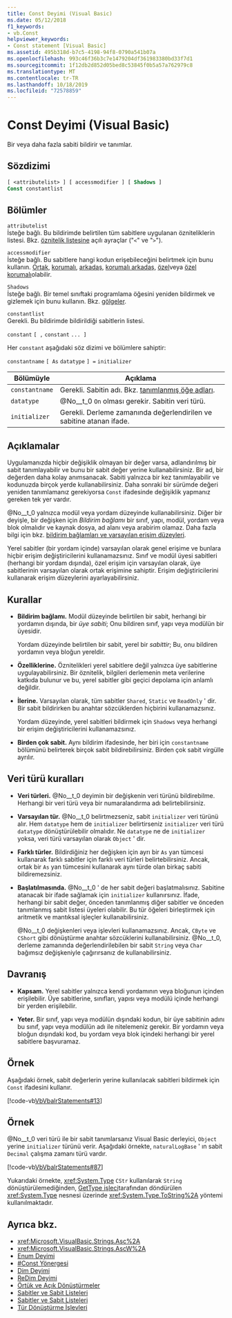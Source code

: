 ```yaml
---
title: Const Deyimi (Visual Basic)
ms.date: 05/12/2018
f1_keywords:
- vb.Const
helpviewer_keywords:
- Const statement [Visual Basic]
ms.assetid: 495b318d-b7c5-4198-94f8-0790a541b07a
ms.openlocfilehash: 993c46f36b3c7e1479204df361983380bd33f7d1
ms.sourcegitcommit: 1f12db2d852d05bed8c53845f0b5a57a762979c8
ms.translationtype: MT
ms.contentlocale: tr-TR
ms.lasthandoff: 10/18/2019
ms.locfileid: "72578859"
---
```

# <a name="const-statement-visual-basic"></a>Const Deyimi (Visual Basic)

Bir veya daha fazla sabiti bildirir ve tanımlar.

## <a name="syntax"></a>Sözdizimi

```vb
[ <attributelist> ] [ accessmodifier ] [ Shadows ]
Const constantlist
```

## <a name="parts"></a>Bölümler

`attributelist`  
İsteğe bağlı. Bu bildirimde belirtilen tüm sabitlere uygulanan özniteliklerin listesi. Bkz. [öznitelik listesine](../../../visual-basic/language-reference/statements/attribute-list.md) açılı ayraçlar ("`<`" ve "`>`").

`accessmodifier`  
İsteğe bağlı. Bu sabitlere hangi kodun erişebileceğini belirtmek için bunu kullanın. [Ortak](../../../visual-basic/language-reference/modifiers/public.md), [korumalı](../../../visual-basic/language-reference/modifiers/protected.md), [arkadaş](../../../visual-basic/language-reference/modifiers/friend.md), [korumalı arkadaş](../modifiers/protected-friend.md), [özel](../../../visual-basic/language-reference/modifiers/private.md)veya [özel korumalı](../../language-reference/modifiers/private-protected.md)olabilir.

`Shadows`  
İsteğe bağlı. Bir temel sınıftaki programlama öğesini yeniden bildirmek ve gizlemek için bunu kullanın. Bkz. [gölgeler](../../../visual-basic/language-reference/modifiers/shadows.md).

`constantlist`  
Gerekli. Bu bildirimde bildirildiği sabitlerin listesi.

`constant` `[ ,` `constant` `... ]`

Her `constant` aşağıdaki söz dizimi ve bölümlere sahiptir:

`constantname` `[ As` `datatype` `] =` `initializer`

|Bölümüyle|Açıklama|
|----------|-----------------|
|`constantname`|Gerekli. Sabitin adı. Bkz. [tanımlanmış öğe adları](../../../visual-basic/programming-guide/language-features/declared-elements/declared-element-names.md).|
|`datatype`|@No__t_0 `On` olması gerekir. Sabitin veri türü.|
|`initializer`|Gerekli. Derleme zamanında değerlendirilen ve sabitine atanan ifade.|

## <a name="remarks"></a>Açıklamalar

Uygulamanızda hiçbir değişiklik olmayan bir değer varsa, adlandırılmış bir sabit tanımlayabilir ve bunu bir sabit değer yerine kullanabilirsiniz. Bir ad, bir değerden daha kolay anımsanacak. Sabiti yalnızca bir kez tanımlayabilir ve kodunuzda birçok yerde kullanabilirsiniz. Daha sonraki bir sürümde değeri yeniden tanımlamanız gerekiyorsa `Const` ifadesinde değişiklik yapmanız gereken tek yer vardır.

@No__t_0 yalnızca modül veya yordam düzeyinde kullanabilirsiniz. Diğer bir deyişle, bir değişken için *Bildirim bağlamı* bir sınıf, yapı, modül, yordam veya blok olmalıdır ve kaynak dosya, ad alanı veya arabirim olamaz. Daha fazla bilgi için bkz. [bildirim bağlamları ve varsayılan erişim düzeyleri](../../../visual-basic/language-reference/statements/declaration-contexts-and-default-access-levels.md).

Yerel sabitler (bir yordam içinde) varsayılan olarak genel erişime ve bunlara hiçbir erişim değiştiricilerini kullanamazsınız. Sınıf ve modül üyesi sabitleri (herhangi bir yordam dışında), özel erişim için varsayılan olarak, üye sabitlerinin varsayılan olarak ortak erişimine sahiptir. Erişim değiştiricilerini kullanarak erişim düzeylerini ayarlayabilirsiniz.

## <a name="rules"></a>Kurallar

- **Bildirim bağlamı.** Modül düzeyinde belirtilen bir sabit, herhangi bir yordamın dışında, bir *üye sabiti*; Onu bildiren sınıf, yapı veya modülün bir üyesidir.

  Yordam düzeyinde belirtilen bir sabit, yerel bir *sabittir*; Bu, onu bildiren yordamın veya bloğun yereldir.

- **Özelliklerine.** Öznitelikleri yerel sabitlere değil yalnızca üye sabitlerine uygulayabilirsiniz. Bir öznitelik, bilgileri derlemenin meta verilerine katkıda bulunur ve bu, yerel sabitler gibi geçici depolama için anlamlı değildir.

- **İlerine.** Varsayılan olarak, tüm sabitler `Shared`, `Static` ve `ReadOnly` ' dir. Bir sabit bildirirken bu anahtar sözcüklerden hiçbirini kullanamazsınız.

  Yordam düzeyinde, yerel sabitleri bildirmek için `Shadows` veya herhangi bir erişim değiştiricilerini kullanamazsınız.

- **Birden çok sabit.** Aynı bildirim ifadesinde, her biri için `constantname` bölümünü belirterek birçok sabit bildirebilirsiniz. Birden çok sabit virgülle ayrılır.

## <a name="data-type-rules"></a>Veri türü kuralları

- **Veri türleri.** @No__t_0 deyimin bir değişkenin veri türünü bildirebilme. Herhangi bir veri türü veya bir numaralandırma adı belirtebilirsiniz.

- **Varsayılan tür.** @No__t_0 belirtmezseniz, sabit `initializer` veri türünü alır. Hem `datatype` hem de `initializer` belirtirseniz `initializer` veri türü `datatype` dönüştürülebilir olmalıdır. Ne `datatype` ne de `initializer` yoksa, veri türü varsayılan olarak `Object` ' dir.

- **Farklı türler.** Bildirdiğiniz her değişken için ayrı bir `As` yan tümcesi kullanarak farklı sabitler için farklı veri türleri belirtebilirsiniz. Ancak, ortak bir `As` yan tümcesini kullanarak aynı türde olan birkaç sabiti bildiremezsiniz.

- **Başlatılmasında.** @No__t_0 ' de her sabit değeri başlatmalısınız. Sabitine atanacak bir ifade sağlamak için `initializer` kullanırsınız. İfade, herhangi bir sabit değer, önceden tanımlanmış diğer sabitler ve önceden tanımlanmış sabit listesi üyeleri olabilir. Bu tür öğeleri birleştirmek için aritmetik ve mantıksal işleçler kullanabilirsiniz.

  @No__t_0 değişkenleri veya işlevleri kullanamazsınız. Ancak, `CByte` ve `CShort` gibi dönüştürme anahtar sözcüklerini kullanabilirsiniz. @No__t_0, derleme zamanında değerlendirilebilen bir sabit `String` veya `Char` bağımsız değişkeniyle çağırırsanız de kullanabilirsiniz.

## <a name="behavior"></a>Davranış

- **Kapsam.** Yerel sabitler yalnızca kendi yordamının veya bloğunun içinden erişilebilir. Üye sabitlerine, sınıfları, yapısı veya modülü içinde herhangi bir yerden erişilebilir.

- **Yeter.** Bir sınıf, yapı veya modülün dışındaki kodun, bir üye sabitinin adını bu sınıf, yapı veya modülün adı ile nitelemeniz gerekir. Bir yordamın veya bloğun dışındaki kod, bu yordam veya blok içindeki herhangi bir yerel sabitlere başvuramaz.

## <a name="example"></a>Örnek

Aşağıdaki örnek, sabit değerlerin yerine kullanılacak sabitleri bildirmek için `Const` ifadesini kullanır.

[!code-vb[VbVbalrStatements#13](~/samples/snippets/visualbasic/VS_Snippets_VBCSharp/VbVbalrStatements/VB/Class1.vb#13)]

## <a name="example"></a>Örnek

@No__t_0 veri türü ile bir sabit tanımlarsanız Visual Basic derleyici, `Object` yerine `initializer` türünü verir. Aşağıdaki örnekte, `naturalLogBase` ' ın sabit `Decimal` çalışma zamanı türü vardır.

[!code-vb[VbVbalrStatements#87](~/samples/snippets/visualbasic/VS_Snippets_VBCSharp/VbVbalrStatements/VB/Class1.vb#87)]

Yukarıdaki örnekte, <xref:System.Type> `CStr` kullanılarak `String` dönüştürülemediğinden, [GetType işleci](../../../visual-basic/language-reference/operators/gettype-operator.md)tarafından döndürülen <xref:System.Type> nesnesi üzerinde <xref:System.Type.ToString%2A> yöntemi kullanılmaktadır.

## <a name="see-also"></a>Ayrıca bkz.

- <xref:Microsoft.VisualBasic.Strings.Asc%2A>
- <xref:Microsoft.VisualBasic.Strings.AscW%2A>
- [Enum Deyimi](../../../visual-basic/language-reference/statements/enum-statement.md)
- [#Const Yönergesi](../../../visual-basic/language-reference/directives/const-directive.md)
- [Dim Deyimi](../../../visual-basic/language-reference/statements/dim-statement.md)
- [ReDim Deyimi](../../../visual-basic/language-reference/statements/redim-statement.md)
- [Örtük ve Açık Dönüştürmeler](../../../visual-basic/programming-guide/language-features/data-types/implicit-and-explicit-conversions.md)
- [Sabitler ve Sabit Listeleri](../../../visual-basic/programming-guide/language-features/constants-enums/index.md)
- [Sabitler ve Sabit Listeleri](../../../visual-basic/language-reference/constants-and-enumerations.md)
- [Tür Dönüştürme İşlevleri](../../../visual-basic/language-reference/functions/type-conversion-functions.md)

